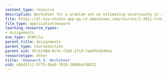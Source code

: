 ```yaml
---
content_type: resource
description: Worksheet for a problem set on estimating uncertainty in a revenue forecast.
file: https://ol-ocw-studio-app-qa.s3.amazonaws.com/courses/1-201j-transportation-systems-analysis-demand-and-economics-fall-2008/abbd17c15ff53ba0f81910b66afd6522_hw_5.xls
file_type: application/msword
learning_resource_types:
- Assignments
ocw_type: OCWFile
parent_title: Assignments
parent_type: CourseSection
parent_uid: 9fcb7d0d-8cfe-f1b0-2f1d-7a69f645464a
resourcetype: Other
title: 'Homework 5: Worksheet'
uid: abbd17c1-5ff5-3ba0-f819-10b66afd6522
---
```

